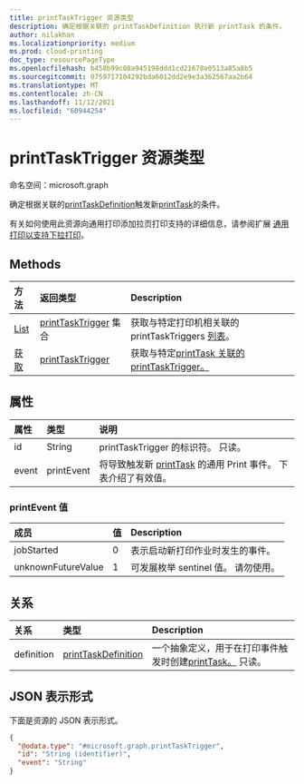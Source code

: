```yaml
---
title: printTaskTrigger 资源类型
description: 确定根据关联的 printTaskDefinition 执行新 printTask 的条件。
author: nilakhan
ms.localizationpriority: medium
ms.prod: cloud-printing
doc_type: resourcePageType
ms.openlocfilehash: b458b99c08a945198ddd1cd21678e0513a85a8b5
ms.sourcegitcommit: 0759717104292bda6012dd2e9e3a362567aa2b64
ms.translationtype: MT
ms.contentlocale: zh-CN
ms.lasthandoff: 11/12/2021
ms.locfileid: "60944254"
---
```

# <a name="printtasktrigger-resource-type"></a>printTaskTrigger 资源类型

命名空间：microsoft.graph

确定根据关联的[printTaskDefinition](printtaskdefinition.md)触发新[printTask](printtask.md)的条件。

有关如何使用此资源向通用打印添加拉页打印支持的详细信息，请参阅扩展 [通用打印以支持下拉打印](/graph/universal-print-concept-overview#extending-universal-print-to-support-pull-printing)。

## <a name="methods"></a>Methods
|方法|返回类型|Description|
|:---|:---|:---|
| [List](../api/printer-list-tasktriggers.md) | [printTaskTrigger](printtasktrigger.md) 集合 | 获取与特定打印机相关联的 printTaskTriggers [列表](printer.md)。 |
| [获取](../api/printtasktrigger-get.md) | [printTaskTrigger](printtasktrigger.md) | 获取与特定[printTask 关联的 printTaskTrigger。](printtask.md) |

## <a name="properties"></a>属性
|属性|类型|说明|
|:---|:---|:---|
|id|String|printTaskTrigger 的标识符。 只读。|
|event|printEvent|将导致触发新 [printTask](printtask.md) 的通用 Print 事件。 下表介绍了有效值。|

### <a name="printevent-values"></a>printEvent 值

|成员|值|Description|
|:---|:---|:---|
|jobStarted|0|表示启动新打印作业时发生的事件。|
|unknownFutureValue|1|可发展枚举 sentinel 值。 请勿使用。|

## <a name="relationships"></a>关系
|关系|类型|Description|
|:---|:---|:---|
|definition|[printTaskDefinition](printtaskdefinition.md)|一个抽象定义，用于在打印事件触发时创建[printTask。](printtask.md) 只读。|

## <a name="json-representation"></a>JSON 表示形式
下面是资源的 JSON 表示形式。
<!-- {
  "blockType": "resource",
  "keyProperty": "id",
  "@odata.type": "microsoft.graph.printTaskTrigger",
  "openType": false
}
-->
``` json
{
  "@odata.type": "#microsoft.graph.printTaskTrigger",
  "id": "String (identifier)",
  "event": "String"
}
```

